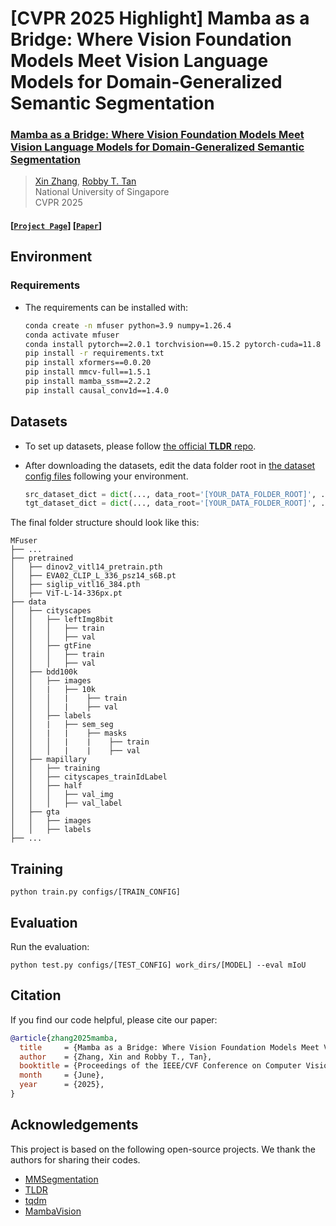 # [CVPR 2025 Highlight] Mamba as a Bridge: Where Vision Foundation Models Meet Vision Language Models for Domain-Generalized Semantic Segmentation

### [**Mamba as a Bridge: Where Vision Foundation Models Meet Vision Language Models for Domain-Generalized Semantic Segmentation**](https://arxiv.org/abs/2504.03193)
>[Xin Zhang](https://scholar.google.com/citations?user=nSqxFpAAAAAJ&hl=zh-CN)\, [Robby T. Tan](https://tanrobby.github.io/)\
>National University of Singapore\
>CVPR 2025



#### [[`Project Page`](https://devinxzhang.github.io/MFuser_ProjPage/)] [[`Paper`](https://arxiv.org/abs/2504.03193)]

## Environment
### Requirements
- The requirements can be installed with:
  
  ```bash
  conda create -n mfuser python=3.9 numpy=1.26.4
  conda activate mfuser
  conda install pytorch==2.0.1 torchvision==0.15.2 pytorch-cuda=11.8 -c pytorch -c nvidia
  pip install -r requirements.txt
  pip install xformers==0.0.20
  pip install mmcv-full==1.5.1 
  pip install mamba_ssm==2.2.2
  pip install causal_conv1d==1.4.0
  ```

## Datasets
- To set up datasets, please follow [the official **TLDR** repo](https://github.com/ssssshwan/TLDR/tree/main?tab=readme-ov-file#setup-datasets).
- After downloading the datasets, edit the data folder root in [the dataset config files](https://github.com/ByeongHyunPak/tqdm/tree/main/configs/_base_/datasets) following your environment.
  
  ```python
  src_dataset_dict = dict(..., data_root='[YOUR_DATA_FOLDER_ROOT]', ...)
  tgt_dataset_dict = dict(..., data_root='[YOUR_DATA_FOLDER_ROOT]', ...)
  ```

The final folder structure should look like this:

```
MFuser
├── ...
├── pretrained
│   ├── dinov2_vitl14_pretrain.pth
│   ├── EVA02_CLIP_L_336_psz14_s6B.pt
│   ├── siglip_vitl16_384.pth
│   ├── ViT-L-14-336px.pt
├── data
│   ├── cityscapes
│   │   ├── leftImg8bit
│   │   │   ├── train
│   │   │   ├── val
│   │   ├── gtFine
│   │   │   ├── train
│   │   │   ├── val
│   ├── bdd100k
│   │   ├── images
│   │   |   ├── 10k
│   │   │   |    ├── train
│   │   │   |    ├── val
│   │   ├── labels
│   │   |   ├── sem_seg
│   │   |   |    ├── masks
│   │   │   |    |    ├── train
│   │   │   |    |    ├── val
│   ├── mapillary
│   │   ├── training
│   │   ├── cityscapes_trainIdLabel
│   │   ├── half
│   │   │   ├── val_img
│   │   │   ├── val_label
│   ├── gta
│   │   ├── images
│   │   ├── labels
├── ...
```

## Training
```
python train.py configs/[TRAIN_CONFIG]
```

## Evaluation
  Run the evaluation:
  ```
  python test.py configs/[TEST_CONFIG] work_dirs/[MODEL] --eval mIoU
  ```

## Citation
If you find our code helpful, please cite our paper:
```bibtex
@article{zhang2025mamba,
  title     = {Mamba as a Bridge: Where Vision Foundation Models Meet Vision Language Models for Domain-Generalized Semantic Segmentation},
  author    = {Zhang, Xin and Robby T., Tan},
  booktitle = {Proceedings of the IEEE/CVF Conference on Computer Vision and Pattern Recognition (CVPR)},
  month     = {June},
  year      = {2025},
}
```

## Acknowledgements
This project is based on the following open-source projects.
We thank the authors for sharing their codes.
- [MMSegmentation](https://github.com/open-mmlab/mmsegmentation)
- [TLDR](https://github.com/ssssshwan/TLDR)
- [tqdm](https://github.com/ByeongHyunPak/tqdm)
- [MambaVision](https://github.com/NVlabs/MambaVision)
